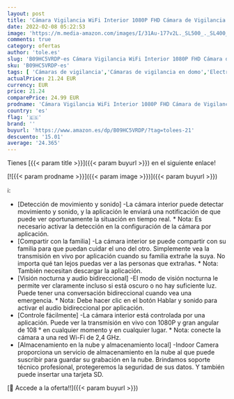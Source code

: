```yaml
---
layout: post
title: 'Cámara Vigilancia WiFi Interior 1080P FHD Cámara de Vigilancia  Cámara IP  Visión Nocturna  Audio Bidireccional  Detección de Movimiento  Funciona con Alexa/Google Home  para Bebé/Mascota/Anciano'
date: 2022-02-08 05:22:53
image: 'https://m.media-amazon.com/images/I/31Au-177v2L._SL500_._SL400_.jpg'
comments: true
category: ofertas
author: 'tole.es'
slug: 'B09HC5VRDP-es Cámara Vigilancia WiFi Interior 1080P FHD Cámara de...'
sku: 'B09HC5VRDP-es'
tags: [ 'Cámaras de vigilancia','Cámaras de vigilancia en domo','Electrónica','Fotografía y videocámaras','google','home', ]
actualPrice: 21.24 EUR
currency: EUR
price: 21.24
comparePrice: 24.99 EUR
prodname: 'Cámara Vigilancia WiFi Interior 1080P FHD Cámara de Vigilancia  Cámara IP  Visión Nocturna  Audio Bidireccional  Detección de Movimiento  Funciona con Alexa/Google Home  para Bebé/Mascota/Anciano'
country: 'es'
flag: '🇪🇸'
brand: ''
buyurl: 'https://www.amazon.es/dp/B09HC5VRDP/?tag=tolees-21'
descuento: '15.01'
average: '24.365'
---
```


Tienes [{{< param title >}}]({{< param buyurl >}}) en el siguiente enlace!

[![{{< param prodname >}}]({{< param image >}})]({{< param buyurl >}})

ℹ️:

- [Detección de movimiento y sonido] -La cámara interior puede detectar movimiento y sonido, y la aplicación le enviará una notificación de que puede ver oportunamente la situación en tiempo real. * Nota: Es necesario activar la detección en la configuración de la cámara por aplicación.
- [Compartir con la familia] -La cámara interior se puede compartir con su familia para que puedan cuidar el uno del otro. Simplemente vea la transmisión en vivo por aplicación cuando su familia extrañe la suya. No importa qué tan lejos puedas ver a las personas que extrañas. * Nota: También necesitan descargar la aplicación.
- [Visión nocturna y audio bidireccional] -El modo de visión nocturna le permite ver claramente incluso si está oscuro o no hay suficiente luz. Puede tener una conversación bidireccional cuando vea una emergencia. * Nota: Debe hacer clic en el botón Hablar y sonido para activar el audio bidireccional por aplicación.
- [Controle fácilmente] -La cámara interior está controlada por una aplicación. Puede ver la transmisión en vivo con 1080P y gran angular de 108 ° en cualquier momento y en cualquier lugar. * Nota: conecte la cámara a una red Wi-Fi de 2,4 GHz.
- [Almacenamiento en la nube y almacenamiento local] -Indoor Camera proporciona un servicio de almacenamiento en la nube al que puede suscribir para guardar su grabación en la nube. Brindamos soporte técnico profesional, protegeremos la seguridad de sus datos. Y también puede insertar una tarjeta SD.

[🛒 Accede a la oferta!!]({{< param buyurl >}})
